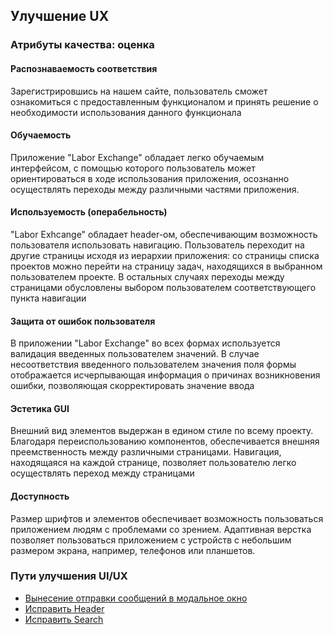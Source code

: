 ## Улучшение UX

### Атрибуты качества: оценка
#### Распознаваемость соответствия

Зарегистрировшись на нашем сайте, пользователь сможет ознакомиться с предоставленным функционалом и принять решение о
необходимости использования данного функционала

#### Обучаемость

Приложение "Labor Exchange" обладает легко обучаемым интерфейсом, с помощью которого пользователь может ориентироваться в ходе использования приложения, осознанно осуществлять переходы между различными частями приложения.

#### Используемость (операбельность)

"Labor Exhcange" обладает header-ом, обеспечивающим возможность пользователя использовать навигацию. Пользователь переходит на другие страницы исходя из иерархии приложения: со страницы списка проектов можно перейти на страницу задач, находящихся в выбранном пользователем проекте. В остальных случаях переходы между страницами обусловлены выбором пользователем соответствующего пункта навигации

#### Защита от ошибок пользователя

В приложении "Labor Exchange" во всех формах используется валидация введенных пользователем значений. В случае несоответствия 
введенного пользователем значения поля формы отображается исчерпывающая информация о причинах возникновения ошибки, позволяющая
скорректировать значение ввода

#### Эстетика GUI

Внешний вид элементов выдержан в едином стиле по всему проекту. Благодаря переиспользованию компонентов, обеспечивается внешняя
преемственность между различными страницами. Навигация, находящаяся на каждой странице, позволяет пользователю легко осуществлять переход между страницами

#### Доступность

Размер шрифтов и элементов обеспечивает возможность пользоваться приложением людям с проблемами со зрением. Адаптивная верстка
позволяет пользоваться приложением с устройств с небольшим размером экрана, например, телефонов или планшетов.

### Пути улучшения UI/UX
- [Вынесение отправки сообщений в модальное окно](https://trello.com/c/1XXeanBQ/78-%D0%BA%D0%B0%D0%BA-%D0%BF%D0%BE%D0%BB%D1%8C%D0%B7%D0%BE%D0%B2%D0%B0%D1%82%D0%B5%D0%BB%D1%8C-%D1%8F-%D1%85%D0%BE%D1%87%D1%83-%D0%B8%D0%BC%D0%B5%D1%82%D1%8C-%D0%BC%D0%BE%D0%B4%D0%B0%D0%BB%D1%8C%D0%BD%D0%BE%D0%B5-%D0%BE%D0%BA%D0%BD%D0%BE-%D0%B4%D0%BB%D1%8F-%D0%BE%D1%82%D0%BF%D1%80%D0%B0%D0%B2%D0%BA%D0%B8-%D1%81%D0%BE%D0%BE%D0%B1%D1%89%D0%B5%D0%BD%D0%B8%D0%B9-%D0%B4%D0%BB%D1%8F-%D1%82%D0%BE%D0%B3%D0%BE-%D1%87%D1%82%D0%BE%D0%B1%D1%8B-%D1%83%D0%B4%D0%BE%D0%B1%D0%BD%D0%BE-%D1%81%D0%BE%D1%81%D1%82%D0%B0%D0%B2%D0%BB%D1%8F%D1%82%D1%8C-%D0%B7%D0%B0%D0%BF%D1%80%D0%BE%D1%81-%D0%BD%D0%B0-%D0%B2%D1%8B%D0%BF%D0%BE%D0%BB%D0%BD%D0%B5%D0%BD%D0%B8%D0%B5-%D0%B7%D0%B0%D0%B4%D0%B0%D1%87%D0%B8)
- [Исправить Header](https://trello.com/c/wcqAyCU8/76-1-%D0%BA%D0%B0%D0%BA-%D0%BF%D0%BE%D0%BB%D1%8C%D0%B7%D0%BE%D0%B2%D0%B0%D1%82%D0%B5%D0%BB%D1%8C-%D1%8F-%D1%85%D0%BE%D1%87%D1%83-%D0%B8%D0%BC%D0%B5%D1%82%D1%8C-header-%D0%B2-%D0%BA%D0%BE%D1%82%D0%BE%D1%80%D0%BE%D0%BC-%D0%B2%D1%81%D0%B5-%D1%81%D1%81%D1%8B%D0%BB%D0%BA%D0%B8-%D0%B1%D1%83%D0%B4%D1%83%D1%82-%D0%BB%D0%BE%D0%B3%D0%B8%D1%87%D0%B5%D1%81%D0%BA%D0%B8-%D1%80%D0%B0%D0%B7%D0%B4%D0%B5%D0%BB%D0%B5%D0%BD%D1%8B-%D1%87%D1%82%D0%BE%D0%B1%D1%8B-%D0%B1%D0%B5%D0%B7-%D1%82%D1%80%D1%83%D0%B4%D0%B0-%D0%BD%D0%B0%D0%B9%D1%82%D0%B8-%D0%BD%D1%83%D0%B6%D0%BD%D1%83%D1%8E-%D0%BC%D0%BD%D0%B5-%D1%81%D1%81%D1%8B%D0%BB%D0%BA%D1%83)
- [Исправить Search](https://trello.com/c/fKt0YjwN/79-3%D0%BA%D0%B0%D0%BA-%D0%BF%D0%BE%D0%BB%D1%8C%D0%B7%D0%BE%D0%B2%D0%B0%D1%82%D0%B5%D0%BB%D1%8C-%D0%BF%D1%80%D0%BE%D0%B5%D0%BA%D1%82%D0%B0-%D1%8F-%D1%85%D0%BE%D1%87%D1%83-%D0%B8%D0%BC%D0%B5%D1%82%D1%8C-%D0%B2%D0%BE%D0%B7%D0%BC%D0%BE%D0%B6%D0%BD%D0%BE%D1%81%D1%82%D1%8C-%D0%B2%D1%8B%D0%B1%D1%80%D0%B0%D1%82%D1%8C-%D0%BF%D0%B0%D1%80%D0%B0%D0%BC%D0%B5%D1%82%D1%80%D1%8B-%D0%BF%D0%BE-%D0%BA%D0%BE%D1%82%D0%BE%D1%80%D1%8B%D0%BC-%D0%BE%D1%81%D1%83%D1%89%D0%B5%D1%81%D1%82%D0%B2%D0%BB%D1%8F%D1%82%D1%8C-%D0%BF%D0%BE%D0%B8%D1%81%D0%BA-%D0%B4%D0%BB%D1%8F-%D1%82%D0%BE%D0%B3%D0%BE-%D1%87%D1%82%D0%BE%D0%B1%D1%8B-%D0%B1%D1%8B%D1%81%D1%82%D1%80%D0%B5%D0%B5-%D0%BD%D0%B0%D0%B9%D1%82%D0%B8)
